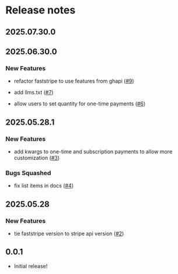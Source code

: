 # Release notes

<!-- do not remove -->

## 2025.07.30.0




## 2025.06.30.0

### New Features

- refactor faststripe to use features from ghapi ([#9](https://github.com/AnswerDotAI/faststripe/issues/9))

- add llms.txt ([#7](https://github.com/AnswerDotAI/faststripe/issues/7))

- allow users to set quantity for one-time payments ([#6](https://github.com/AnswerDotAI/faststripe/issues/6))


## 2025.05.28.1

### New Features

- add kwargs to one-time and subscription payments to allow more customization ([#3](https://github.com/AnswerDotAI/faststripe/issues/3))

### Bugs Squashed

- fix list items in docs ([#4](https://github.com/AnswerDotAI/faststripe/issues/4))



## 2025.05.28

### New Features

- tie faststripe version to stripe api version ([#2](https://github.com/AnswerDotAI/faststripe/issues/2))


## 0.0.1

- Initial release!

